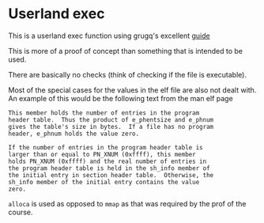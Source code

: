 # Userland exec

This is a userland exec function using grugq's excellent
[guide](https://grugq.github.io/docs/ul_exec.txt)

This is more of a proof of concept than something that is intended to be used.

There are basically no checks (think of checking if the file is executable).

Most of the special cases for the values in the elf file are also not dealt
with. An example of this would be the following text from the man elf page

```
This member holds the number of entries in the program
header table.  Thus the product of e_phentsize and e_phnum
gives the table's size in bytes.  If a file has no program
header, e_phnum holds the value zero.

If the number of entries in the program header table is
larger than or equal to PN_XNUM (0xffff), this member
holds PN_XNUM (0xffff) and the real number of entries in
the program header table is held in the sh_info member of
the initial entry in section header table.  Otherwise, the
sh_info member of the initial entry contains the value
zero.
```

`alloca` is used as opposed to `mmap` as that was required by the prof of the
course.
